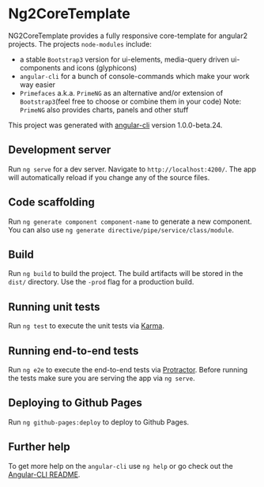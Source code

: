 # Ng2CoreTemplate

NG2CoreTemplate provides a fully responsive core-template for angular2 projects.
The projects `node-modules` include:

- a stable `Bootstrap3` version for ui-elements, media-query driven ui-components and icons (glyphicons)
- `angular-cli` for a bunch of console-commands which make your work way easier
- `Primefaces` a.k.a. `PrimeNG` as an alternative and/or extension of `Bootstrap3`(feel free to choose or combine them in your code) Note: `PrimeNG` also provides charts, panels and other stuff

This project was generated with [angular-cli](https://github.com/angular/angular-cli) version 1.0.0-beta.24.

## Development server
Run `ng serve` for a dev server. 
Navigate to `http://localhost:4200/`. 
The app will automatically reload if you change any of the source files.

## Code scaffolding

Run `ng generate component component-name` to generate a new component. 
You can also use `ng generate directive/pipe/service/class/module`.

## Build

Run `ng build` to build the project. 
The build artifacts will be stored in the `dist/` directory. 
Use the `-prod` flag for a production build.

## Running unit tests

Run `ng test` to execute the unit tests via [Karma](https://karma-runner.github.io).

## Running end-to-end tests

Run `ng e2e` to execute the end-to-end tests via [Protractor](http://www.protractortest.org/).
Before running the tests make sure you are serving the app via `ng serve`.

## Deploying to Github Pages

Run `ng github-pages:deploy` to deploy to Github Pages.

## Further help

To get more help on the `angular-cli` use `ng help` or go check out the [Angular-CLI README](https://github.com/angular/angular-cli/blob/master/README.md).
